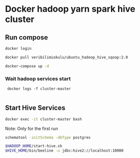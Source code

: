 # Docker hadoop yarn spark hive cluster

## Run compose

```bash
docker login

docker pull veribilimiokulu/ubuntu_hadoop_hive_sqoop:2.0

docker-compose up -d
```
### Wait hadoop services start
```commandline
 docker logs -f cluster-master
 
```
## Start Hive Services

```bash
docker exec -it cluster-master bash
```

Note: Only for the first run

```bash  
schematool -initSchema -dbType postgres
```

```bash
$HADOOP_HOME/start-hive.sh
$HIVE_HOME/bin/beeline -u jdbc:hive2://localhost:10000
```
